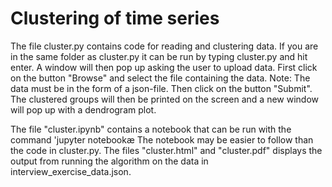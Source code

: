 # Clustering of time series


The file cluster.py contains code for reading and clustering data.
If you are in the same folder as cluster.py it can be run by typing cluster.py and hit enter.
A window will then pop up asking the user to upload data.
First click on the button "Browse" and select the file containing the data.
Note: The data must be in the form of a json-file.
Then click on the button "Submit". The clustered groups will then be printed on the screen 
and a new window will pop up with a dendrogram plot.


The file "cluster.ipynb"  contains a notebook that can be run with the command 'jupyter notebookæ
The notebook may be easier to follow than the code in cluster.py. The files "cluster.html" and "cluster.pdf"
displays the output from running the algorithm on the data in interview_exercise_data.json.
